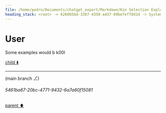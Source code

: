 ```yaml
---
file: /home/pedro/Documents/chatgpt_export/Markdown/Kin Selection Explanation.md
heading_stack: <root> -> 626065bd-3387-4358-a437-89befeff8d1d -> System -> 6f9d286c-a866-45f0-8fd8-7ab2518e3885 -> System -> aaa20b92-f336-4338-b049-3e13db30b4dd -> User -> a799e032-fdea-400d-bbad-667966560e4e -> Assistant -> aaa2e179-42d0-42d7-9c79-d139f60e15d1 -> User
---
```

# User

Some examples would b k00l

[child ⬇️](#5461ba67-20bc-4771-9432-6a7a60f15081)

---

(main branch ⎇)
###### 5461ba67-20bc-4771-9432-6a7a60f15081
[parent ⬆️](#aaa2e179-42d0-42d7-9c79-d139f60e15d1)
